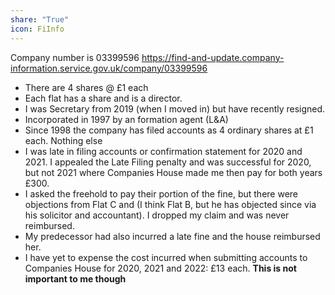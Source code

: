 ```yaml
---
share: "True"
icon: FiInfo
---
```


Company number is 03399596
https://find-and-update.company-information.service.gov.uk/company/03399596

- There are 4 shares @ £1 each
- Each flat has a share and is a director.
- I was Secretary from 2019 (when I moved in) but have recently resigned.
- Incorporated in 1997 by an formation agent (L&A)
- Since 1998 the company has filed accounts as 4 ordinary shares at £1 each. Nothing else
- I was late in filing accounts or confirmation statement for 2020 and 2021. I appealed the Late Filing penalty and was successful for 2020, but not 2021 where Companies House made me then pay for both years £300. 
- I asked the freehold to pay their portion of the fine, but there were objections from Flat C and (I think Flat B, but he has objected since via his solicitor and accountant). I dropped my claim and was never reimbursed.
- My predecessor had also incurred a late fine and the house reimbursed her. 
- I have yet to expense the cost incurred when submitting accounts to Companies House for 2020, 2021 and 2022: £13 each. **This is not important to me though**